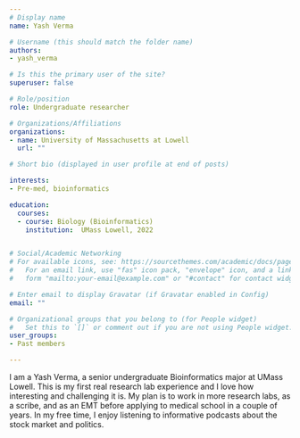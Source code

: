 ```yaml
---
# Display name
name: Yash Verma

# Username (this should match the folder name)
authors:
- yash_verma

# Is this the primary user of the site?
superuser: false

# Role/position
role: Undergraduate researcher

# Organizations/Affiliations
organizations:
- name: University of Massachusetts at Lowell
  url: ""

# Short bio (displayed in user profile at end of posts)

interests:
- Pre-med, bioinformatics

education:
  courses:
  - course: Biology (Bioinformatics)
    institution:  UMass Lowell, 2022


# Social/Academic Networking
# For available icons, see: https://sourcethemes.com/academic/docs/page-builder/#icons
#   For an email link, use "fas" icon pack, "envelope" icon, and a link in the
#   form "mailto:your-email@example.com" or "#contact" for contact widget.

# Enter email to display Gravatar (if Gravatar enabled in Config)
email: ""

# Organizational groups that you belong to (for People widget)
#   Set this to `[]` or comment out if you are not using People widget.
user_groups:
- Past members

---
```

I am a Yash Verma, a senior undergraduate Bioinformatics major at UMass Lowell. This is my first real research lab experience and I love how interesting and challenging it is. My plan is to work in more research labs, as a scribe, and as an EMT before applying to medical school in a couple of years. In my free time, I enjoy listening to informative podcasts about the stock market and politics.
